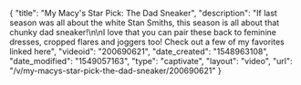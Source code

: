 {
    "title": "My Macy's Star Pick: The Dad Sneaker",
    "description": "If last season was all about the white Stan Smiths, this season is all about that chunky dad sneaker!\n\nI love that you can pair these back to feminine dresses, cropped flares and joggers too! Check out a few of my favorites linked here",
    "videoid": "200690621",
    "date_created": "1548963108",
    "date_modified": "1549057163",
    "type": "captivate",
    "layout": "video",
    "url": "\/v\/my-macys-star-pick-the-dad-sneaker\/200690621"
}